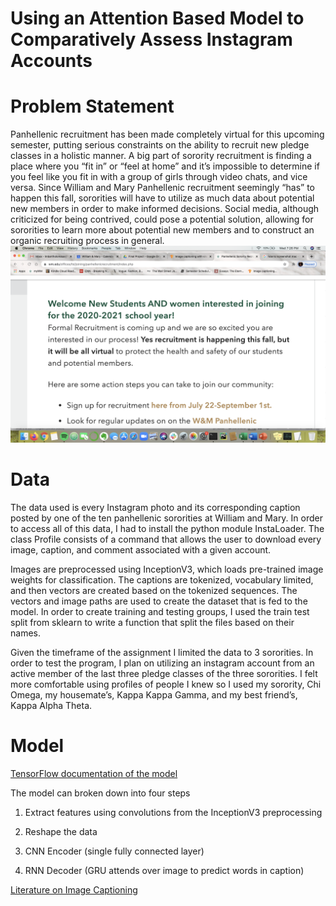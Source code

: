 # Using an Attention Based Model to Comparatively Assess Instagram Accounts

# Problem Statement
Panhellenic recruitment has been made completely virtual for this upcoming semester, putting serious constraints on the ability to recruit new pledge classes in a holistic manner. A big part of sorority recruitment is finding a place where you “fit in” or “feel at home” and it’s impossible to determine if you feel like you fit in with a group of girls through video chats, and vice versa. Since William and Mary Panhellenic recruitment seemingly “has” to happen this fall, sororities will have to utilize as much data about potential new members in order to make informed decisions. Social media, although criticized for being contrived, could pose a potential solution, allowing for sororities to learn more about potential new members and to construct an organic recruiting process in general.
![](recruitment_screenshot.png)

# Data
The data used is every Instagram photo and its corresponding caption posted by one of the ten panhellenic sororities at William and Mary. In order to access all of this data, I had to install the python module InstaLoader. The class Profile consists of a command that allows the user to download every image, caption, and comment associated with a given account. 

Images are preprocessed using InceptionV3, which loads pre-trained image weights for classification. The captions are tokenized, vocabulary limited, and then vectors are created based on the tokenized sequences. The vectors and image paths are used to create the dataset that is fed to the model.
In order to create training and testing groups, I used the train test split from sklearn to write a function that split the files based on their names. 

Given the timeframe of the assignment I limited the data to 3 sororities. In order to test the program, I plan on utilizing an instagram account from an active member of the last three pledge classes of the three sororities. I felt more comfortable using profiles of people I knew so I used my sorority, Chi Omega, my housemate’s, Kappa Kappa Gamma, and my best friend’s, Kappa Alpha Theta. 

# Model
[TensorFlow documentation of the model](https://www.tensorflow.org/tutorials/text/image_captioning#model)

The model can broken down into four steps
1. Extract features using convolutions from the InceptionV3 preprocessing

2. Reshape the data

3. CNN Encoder (single fully connected layer)

4. RNN Decoder (GRU attends over image to predict words in caption)

[Literature on Image Captioning]()

